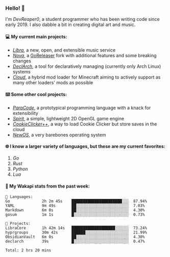 ### Hello! 👋

I'm _DevReaper0_, a student programmer who has been writing code since early 2019. I also dabble a bit in creating digital art and music.

#### 💻 My current main projects:

-   _[Libra](https://github.com/LibraMusic)_, a new, open, and extensible music service
-   _[Nova](https://github.com/LibraMusic/Nova)_, a [GoReleaser](https://github.com/goreleaser/goreleaser) fork with additional features and some breaking changes
-   _[DeclArch](https://github.com/DevReaper0/declarch)_, a tool for declaratively managing (currently only Arch Linux) systems
-   _[Cloud](https://github.com/CloudLoaderMC/CloudLoader)_, a hybrid mod loader for Minecraft aiming to actively support as many other loaders' mods as possible

#### ⌨️ Some other cool projects:

-   _[ParaCode](https://github.com/ParaCodeLang/ParaCode)_, a prototypical programming language with a knack for extensibility
-   _[Spirit](https://gitlab.com/DevReaper0/SpiritEngine)_, a simple, lightweight 2D OpenGL game engine
-   _[CookieClicker++](https://github.com/DevReaper0/CookieClickerPlusPlus)_, a way to load Cookie Clicker but store saves in the cloud
-   _[NewOS](https://github.com/DevReaper0/NewOS)_, a very barebones operating system

#### 🌐 I know a larger variety of languages, but these are my current favorites:

1. _Go_
2. _Rust_
3. _Python_
4. _Lua_

#### 📡 My Wakapi stats from the past week:

```text
💾 Languages:
Go              2h 2m 45s    ██████████████████████░░░  87.94%
YAML            9m 49s       ██░░░░░░░░░░░░░░░░░░░░░░░  7.03%
Markdown        6m 0s        ██░░░░░░░░░░░░░░░░░░░░░░░  4.30%
gosum           1m 1s        █░░░░░░░░░░░░░░░░░░░░░░░░  0.73%

💼 Projects:
LibraCore       1h 42m 14s   ███████████████████░░░░░░  73.24%
hyprgroups      30m 42s      ██████░░░░░░░░░░░░░░░░░░░  21.99%
ObsidianVault   6m 0s        ██░░░░░░░░░░░░░░░░░░░░░░░  4.30%
declarch        39s          █░░░░░░░░░░░░░░░░░░░░░░░░  0.47%

Total: 2 hrs 20 mins
```
